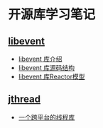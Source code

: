 # 开源库学习笔记
## [libevent](http://libevent.org)
* [libevent 库介绍](./libevent/README.md)
* [libevent 库源码结构](./libevent/code_struct.md)
* [libevent 库Reactor模型](./libevent/reactor_mode.md)

## [jthread](https://github.com/mjrao/JThread)
* [一个跨平台的线程库](./jthread/README.md)
